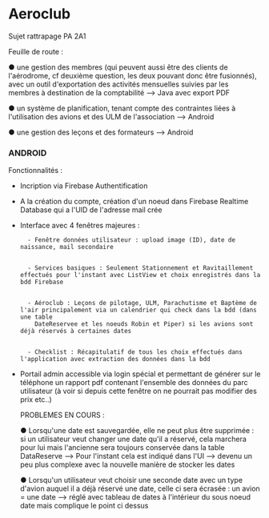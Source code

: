 # Aeroclub
Sujet rattrapage PA 2A1

Feuille de route :

● une gestion des membres (qui peuvent aussi être des clients de l'aérodrome, cf deuxième 
question, les deux pouvant donc être fusionnés), avec un outil d'exportation des activités 
mensuelles suivies par les membres à destination de la comptabilité --> Java avec export PDF


● un système de planification, tenant compte des contraintes liées à l'utilisation des avions et 
des ULM de l'association --> Android


● une gestion des leçons et des formateurs --> Android



### ANDROID ###

Fonctionnalités : 

- Incription via Firebase Authentification
  

- A la création du compte, création d'un noeud dans Firebase Realtime Database qui a l'UID de l'adresse mail crée
  

- Interface avec 4 fenêtres majeures :

  
        - Fenêtre données utilisateur : upload image (ID), date de naissance, mail secondaire


        - Services basiques : Seulement Stationnement et Ravitaillement effectués pour l'instant avec ListView et choix enregistrés dans la bdd Firebase

  
        - Aéroclub : Leçons de pilotage, ULM, Parachutisme et Baptème de l'air principalement via un calendrier qui check dans la bdd (dans une table
          DateReservee et les noeuds Robin et Piper) si les avions sont déjà réservés à certaines dates


        - Checklist : Récapitulatif de tous les choix effectués dans l'application avec extraction des données dans la bdd


- Portail admin accessible via login spécial et permettant de générer sur le téléphone un rapport pdf contenant l'ensemble des données du parc utilisateur (à voir si depuis cette fenêtre on ne pourrait pas modifier des prix etc..)


  PROBLEMES EN COURS :

  ● Lorsqu'une date est sauvegardée, elle ne peut plus être supprimée : si un utilisateur veut changer une date qu'il a réservé, cela marchera pour lui mais l'ancienne sera toujours conservée
  dans la table DataReserve --> Pour l'instant cela est indiqué dans l'UI --> devenu un peu plus complexe avec la nouvelle manière de stocker les dates


  ● Lorsqu'un utilisateur veut choisir une seconde date avec un type d'avion auquel il a déjà réservé une date, celle ci sera écrasée : un avion = une date --> réglé avec tableau de dates à l'intérieur du sous noeud date mais complique le point ci dessus


  



  

